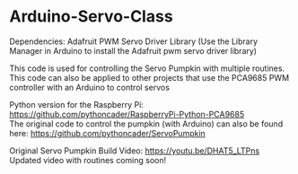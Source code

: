 # Arduino-Servo-Class

Dependencies:
Adafruit PWM Servo Driver Library
(Use the Library Manager in Arduino to install the Adafruit pwm servo driver library)

This code is used for controlling the Servo Pumpkin with multiple routines. This code can also be applied to other projects that use the PCA9685 PWM controller with an Arduino to control servos  
  
Python version for the Raspberry Pi: https://github.com/pythoncader/RaspberryPi-Python-PCA9685  
The original code to control the pumpkin (with Arduino) can also be found here: https://github.com/pythoncader/ServoPumpkin  
  
Original Servo Pumpkin Build Video: https://youtu.be/DHAT5_LTPns  
Updated video with routines coming soon!  
